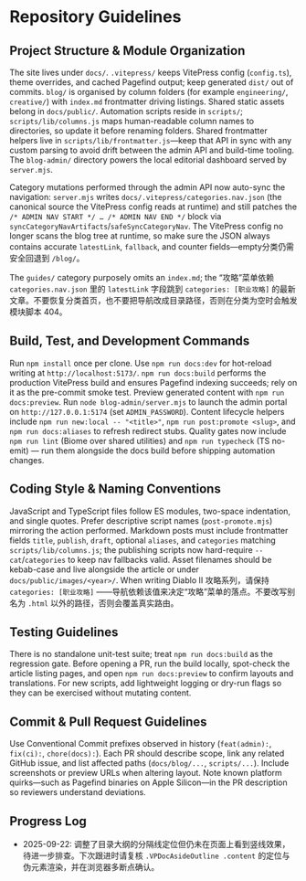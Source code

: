 # Repository Guidelines

## Project Structure & Module Organization
The site lives under `docs/`. `.vitepress/` keeps VitePress config (`config.ts`), theme overrides, and cached Pagefind output; keep generated `dist/` out of commits. `blog/` is organised by column folders (for example `engineering/`, `creative/`) with `index.md` frontmatter driving listings. Shared static assets belong in `docs/public/`. Automation scripts reside in `scripts/`; `scripts/lib/columns.js` maps human-readable column names to directories, so update it before renaming folders. Shared frontmatter helpers live in `scripts/lib/frontmatter.js`—keep that API in sync with any custom parsing to avoid drift between the admin API and build-time tooling. The `blog-admin/` directory powers the local editorial dashboard served by `server.mjs`.

Category mutations performed through the admin API now auto-sync the navigation: `server.mjs` writes `docs/.vitepress/categories.nav.json` (the canonical source the VitePress config reads at runtime) and still patches the `/* ADMIN NAV START */ … /* ADMIN NAV END */` block via `syncCategoryNavArtifacts`/`safeSyncCategoryNav`. The VitePress config no longer scans the blog tree at runtime, so make sure the JSON always contains accurate `latestLink`, `fallback`, and counter fields—empty分类仍需安全回退到 `/blog/`。

The `guides/` category purposely omits an `index.md`; the “攻略”菜单依赖 `categories.nav.json` 里的 `latestLink` 字段跳到 `categories: [职业攻略]` 的最新文章。不要恢复分类首页，也不要把导航改成目录路径，否则在分类为空时会触发模块脚本 404。

## Build, Test, and Development Commands
Run `npm install` once per clone. Use `npm run docs:dev` for hot-reload writing at `http://localhost:5173/`. `npm run docs:build` performs the production VitePress build and ensures Pagefind indexing succeeds; rely on it as the pre-commit smoke test. Preview generated content with `npm run docs:preview`. Run `node blog-admin/server.mjs` to launch the admin portal on `http://127.0.0.1:5174` (set `ADMIN_PASSWORD`). Content lifecycle helpers include `npm run new:local -- "<title>"`, `npm run post:promote <slug>`, and `npm run docs:aliases` to refresh redirect stubs. Quality gates now include `npm run lint` (Biome over shared utilities) and `npm run typecheck` (TS no-emit) — run them alongside the docs build before shipping automation changes.

## Coding Style & Naming Conventions
JavaScript and TypeScript files follow ES modules, two-space indentation, and single quotes. Prefer descriptive script names (`post-promote.mjs`) mirroring the action performed. Markdown posts must include frontmatter fields `title`, `publish`, `draft`, optional `aliases`, and `categories` matching `scripts/lib/columns.js`; the publishing scripts now hard-require `--cat`/`categories` to keep nav fallbacks valid. Asset filenames should be kebab-case and live alongside the article or under `docs/public/images/<year>/`. When writing Diablo II 攻略系列，请保持 `categories: [职业攻略]` ——导航依赖该值来决定“攻略”菜单的落点。不要改写别名为 `.html` 以外的路径，否则会覆盖真实路由。

## Testing Guidelines
There is no standalone unit-test suite; treat `npm run docs:build` as the regression gate. Before opening a PR, run the build locally, spot-check the article listing pages, and open `npm run docs:preview` to confirm layouts and translations. For new scripts, add lightweight logging or dry-run flags so they can be exercised without mutating content.

## Commit & Pull Request Guidelines
Use Conventional Commit prefixes observed in history (`feat(admin):`, `fix(ci):`, `chore(docs):`). Each PR should describe scope, link any related GitHub issue, and list affected paths (`docs/blog/...`, `scripts/...`). Include screenshots or preview URLs when altering layout. Note known platform quirks—such as Pagefind binaries on Apple Silicon—in the PR description so reviewers understand deviations.

## Progress Log

- 2025-09-22: 调整了目录大纲的分隔线定位但仍未在页面上看到竖线效果，待进一步排查。下次跟进时请复核 `.VPDocAsideOutline .content` 的定位与伪元素渲染，并在浏览器多断点确认。
